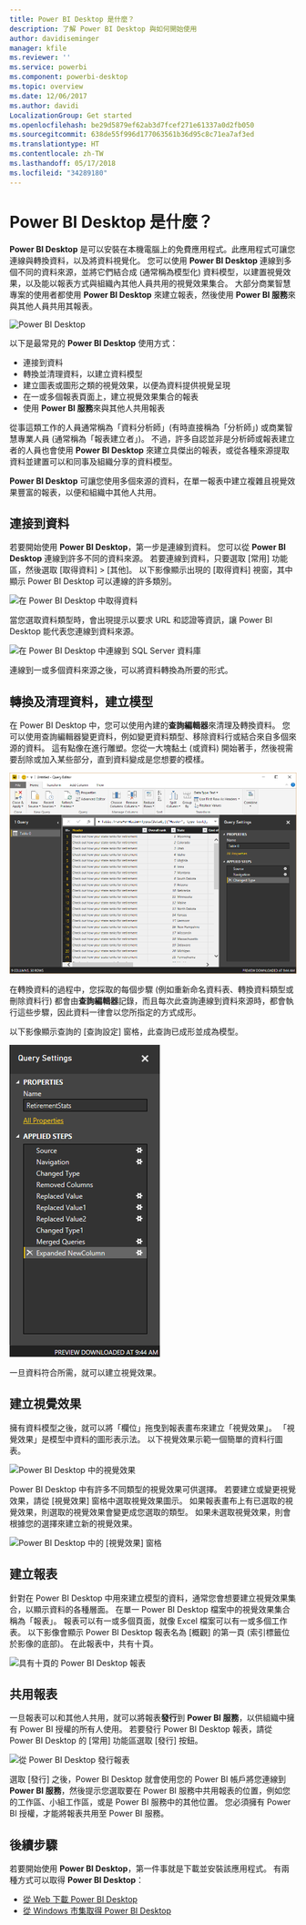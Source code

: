 ```yaml
---
title: Power BI Desktop 是什麼？
description: 了解 Power BI Desktop 與如何開始使用
author: davidiseminger
manager: kfile
ms.reviewer: ''
ms.service: powerbi
ms.component: powerbi-desktop
ms.topic: overview
ms.date: 12/06/2017
ms.author: davidi
LocalizationGroup: Get started
ms.openlocfilehash: be29d5879ef62ab3d7fcef271e61337a0d2fb050
ms.sourcegitcommit: 638de55f996d177063561b36d95c8c71ea7af3ed
ms.translationtype: HT
ms.contentlocale: zh-TW
ms.lasthandoff: 05/17/2018
ms.locfileid: "34289180"
---
```

# <a name="what-is-power-bi-desktop"></a>Power BI Desktop 是什麼？

**Power BI Desktop** 是可以安裝在本機電腦上的免費應用程式。此應用程式可讓您連線與轉換資料，以及將資料視覺化。 您可以使用 **Power BI Desktop** 連線到多個不同的資料來源，並將它們結合成 (通常稱為模型化) 資料模型，以建置視覺效果，以及能以報表方式與組織內其他人員共用的視覺效果集合。 大部分商業智慧專案的使用者都使用 **Power BI Desktop** 來建立報表，然後使用 **Power BI 服務**來與其他人員共用其報表。

![Power BI Desktop](media/desktop-what-is-desktop/what-is-desktop_01.png)

以下是最常見的 **Power BI Desktop** 使用方式：

* 連接到資料
* 轉換並清理資料，以建立資料模型
* 建立圖表或圖形之類的視覺效果，以便為資料提供視覺呈現
* 在一或多個報表頁面上，建立視覺效果集合的報表
* 使用 **Power BI 服務**來與其他人共用報表

從事這類工作的人員通常稱為「資料分析師」(有時直接稱為「分析師」) 或商業智慧專業人員 (通常稱為「報表建立者」)。 不過，許多自認並非是分析師或報表建立者的人員也會使用 **Power BI Desktop** 來建立具傑出的報表，或從各種來源提取資料並建置可以和同事及組織分享的資料模型。

**Power BI Desktop** 可讓您使用多個來源的資料，在單一報表中建立複雜且視覺效果豐富的報表，以便和組織中其他人共用。 

## <a name="connect-to-data"></a>連接到資料
若要開始使用 **Power BI Desktop**，第一步是連線到資料。 您可以從 **Power BI Desktop** 連線到許多不同的資料來源。 若要連線到資料，只要選取 [常用] 功能區，然後選取 [取得資料] > [其他]。 以下影像顯示出現的 [取得資料] 視窗，其中顯示 Power BI Desktop 可以連線的許多類別。

![在 Power BI Desktop 中取得資料](media/desktop-what-is-desktop/what-is-desktop_02.png)

當您選取資料類型時，會出現提示以要求 URL 和認證等資訊，讓 Power BI Desktop 能代表您連線到資料來源。

![在 Power BI Desktop 中連線到 SQL Server 資料庫](media/desktop-what-is-desktop/what-is-desktop_03.png)

連線到一或多個資料來源之後，可以將資料轉換為所要的形式。

## <a name="transform-and-clean-data-create-a-model"></a>轉換及清理資料，建立模型

在 Power BI Desktop 中，您可以使用內建的**查詢編輯器**來清理及轉換資料。 您可以使用查詢編輯器變更資料，例如變更資料類型、移除資料行或結合來自多個來源的資料。 這有點像在進行雕塑。您從一大塊黏土 (或資料) 開始著手，然後視需要刮除或加入某些部分，直到資料變成是您想要的模樣。 

![Power BI Desktop 中的查詢編輯器](media/desktop-getting-started/designer_gsg_editquery.png)

在轉換資料的過程中，您採取的每個步驟 (例如重新命名資料表、轉換資料類型或刪除資料行) 都會由**查詢編輯器**記錄，而且每次此查詢連線到資料來源時，都會執行這些步驟，因此資料一律會以您所指定的方式成形。

以下影像顯示查詢的 [查詢設定] 窗格，此查詢已成形並成為模型。

 ![](media/desktop-getting-started/shapecombine_querysettingsfinished.png)

一旦資料符合所需，就可以建立視覺效果。 

## <a name="create-visuals"></a>建立視覺效果 

擁有資料模型之後，就可以將「欄位」拖曳到報表畫布來建立「視覺效果」。 「視覺效果」是模型中資料的圖形表示法。 以下視覺效果示範一個簡單的資料行圖表。 

![Power BI Desktop 中的視覺效果](media/desktop-what-is-desktop/what-is-desktop_04.png)

Power BI Desktop 中有許多不同類型的視覺效果可供選擇。 若要建立或變更視覺效果，請從 [視覺效果] 窗格中選取視覺效果圖示。 如果報表畫布上有已選取的視覺效果，則選取的視覺效果會變更成您選取的類型。 如果未選取視覺效果，則會根據您的選擇來建立新的視覺效果。

![Power BI Desktop 中的 [視覺效果] 窗格](media/desktop-what-is-desktop/what-is-desktop_05.png)

## <a name="create-reports"></a>建立報表

針對在 Power BI Desktop 中用來建立模型的資料，通常您會想要建立視覺效果集合，以顯示資料的各種層面。 在單一 Power BI Desktop 檔案中的視覺效果集合稱為「報表」。 報表可以有一或多個頁面，就像 Excel 檔案可以有一或多個工作表。 以下影像會顯示 Power BI Desktop 報表名為 [概觀] 的第一頁 (索引標籤位於影像的底部)。 在此報表中，共有十頁。

![具有十頁的 Power BI Desktop 報表](media/desktop-what-is-desktop/what-is-desktop_01.png)

## <a name="share-reports"></a>共用報表

一旦報表可以和其他人共用，就可以將報表**發行**到 **Power BI 服務**，以供組織中擁有 Power BI 授權的所有人使用。 若要發行 Power BI Desktop 報表，請從 Power BI Desktop 的 [常用] 功能區選取 [發行] 按鈕。

![從 Power BI Desktop 發行報表](media/desktop-what-is-desktop/what-is-desktop_06.png)

選取 [發行] 之後，Power BI Desktop 就會使用您的 Power BI 帳戶將您連線到 **Power BI 服務**，然後提示您選取要在 Power BI 服務中共用報表的位置，例如您的工作區、小組工作區，或是 Power BI 服務中的其他位置。 您必須擁有 Power BI 授權，才能將報表共用至 Power BI 服務。


## <a name="next-steps"></a>後續步驟

若要開始使用 **Power BI Desktop**，第一件事就是下載並安裝該應用程式。 有兩種方式可以取得 **Power BI Desktop**：

* [從 Web 下載 Power BI Desktop](desktop-get-the-desktop.md)
* [從 Windows 市集取得 Power BI Desktop](http://aka.ms/pbidesktopstore)

